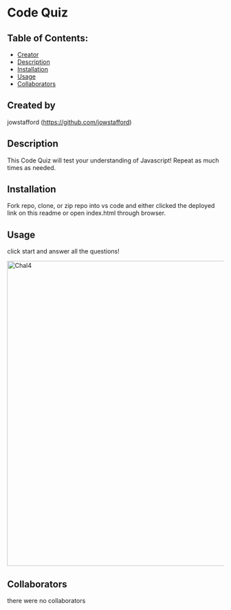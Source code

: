 # Code Quiz

## Table of Contents:
* [Creator](#created-by)
* [Description](#description)
* [Installation](#installation)
* [Usage](#usage)
* [Collaborators](#collaborators)

## Created by
jowstafford
(https://github.com/jowstafford)

## Description
This Code Quiz will test your understanding of Javascript! Repeat as much times as needed.

## Installation
Fork repo, clone, or zip repo into vs code and either clicked the deployed link on this readme or open index.html through browser.

## Usage
click start and answer all the questions!

<img width="709" alt="Chal4" src="https://user-images.githubusercontent.com/91708768/172526575-119e3b1f-2b96-4802-b6af-d217b1653981.png">

## Collaborators
there were no collaborators
